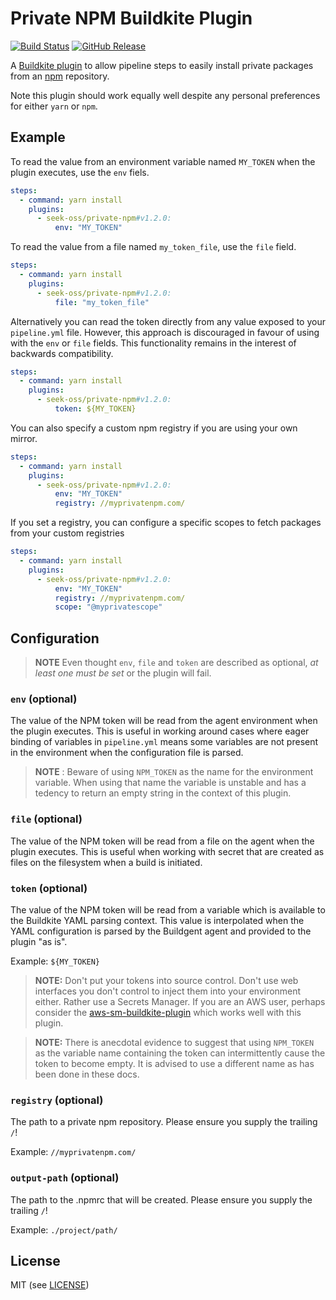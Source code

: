 # Private NPM Buildkite Plugin

[![Build Status](https://img.shields.io/endpoint.svg?url=https%3A%2F%2Factions-badge.atrox.dev%2Fseek-oss%2Fprivate-npm-buildkite-plugin%2Fbadge&style=flat)](https://actions-badge.atrox.dev/seek-oss/private-npm-buildkite-plugin/goto)
[![GitHub Release](https://img.shields.io/github/release/seek-oss/private-npm-buildkite-plugin.svg)](https://github.com/seek-oss/private-npm-buildkite-plugin/releases)

A [Buildkite plugin](https://buildkite.com/docs/agent/v3/plugins) to allow pipeline steps to easily install
private packages from an [npm](https://www.npmjs.com) repository.

Note this plugin should work equally well despite any personal preferences for either `yarn` or `npm`.

## Example

To read the value from an environment variable named `MY_TOKEN` when the plugin executes, use the `env` fiels.

```yml
steps:
  - command: yarn install
    plugins:
      - seek-oss/private-npm#v1.2.0:
          env: "MY_TOKEN"
```

To read the value from a file named `my_token_file`, use the `file` field.

```yml
steps:
  - command: yarn install
    plugins:
      - seek-oss/private-npm#v1.2.0:
          file: "my_token_file"
```

Alternatively you can read the token directly from any value exposed to your `pipeline.yml` file. However, this
approach is discouraged in favour of using with the `env` or `file` fields. This functionality remains in the interest
of backwards compatibility.

```yml
steps:
  - command: yarn install
    plugins:
      - seek-oss/private-npm#v1.2.0:
          token: ${MY_TOKEN}
```

You can also specify a custom npm registry if you are using your own mirror.

```yml
steps:
  - command: yarn install
    plugins:
      - seek-oss/private-npm#v1.2.0:
          env: "MY_TOKEN"
          registry: //myprivatenpm.com/
```

If you set a registry, you can configure a specific scopes to fetch packages from your custom registries

```yml
steps:
  - command: yarn install
    plugins:
      - seek-oss/private-npm#v1.2.0:
          env: "MY_TOKEN"
          registry: //myprivatenpm.com/
          scope: "@myprivatescope"
```

## Configuration

> **NOTE** Even thought `env`, `file` and `token` are described as optional, _at least one must be set_ or the plugin
> will fail.

### `env` (optional)

The value of the NPM token will be read from the agent environment when the plugin executes. This is useful in working
around cases where eager binding of variables in `pipeline.yml` means some variables are not present in the
environment when the configuration file is parsed.

> **NOTE** : Beware of using `NPM_TOKEN` as the name for the environment variable. When using that name the variable
> is unstable and has a tedency to return an empty string in the context of this plugin.

### `file` (optional)

The value of the NPM token will be read from a file on the agent when the plugin executes. This is useful when working
with secret that are created as files on the filesystem when a build is initiated.

### `token` (optional)

The value of the NPM token will be read from a variable which is available to the Buildkite YAML parsing context.
This value is interpolated when the YAML configuration is parsed by the Buildgent agent and provided to the plugin "as
is".

Example: `${MY_TOKEN}`

> **NOTE:** Don't put your tokens into source control. Don't use web interfaces you don't control to inject them into
> your environment either. Rather use a Secrets Manager. If you are an AWS user, perhaps consider the
> [aws-sm-buildkite-plugin](https://github.com/seek-oss/aws-sm-buildkite-plugin) which works well with this plugin.

> **NOTE:** There is anecdotal evidence to suggest that using `NPM_TOKEN` as the variable name containing the
> token can intermittently cause the token to become empty. It is advised to use a different name as has been done in
> these docs.

### `registry` (optional)

The path to a private npm repository. Please ensure you supply the trailing `/`!

Example: `//myprivatenpm.com/`

### `output-path` (optional)

The path to the .npmrc that will be created. Please ensure you supply the trailing `/`!

Example: `./project/path/`

## License

MIT (see [LICENSE](./LICENSE))
